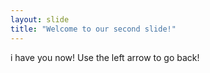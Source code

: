 ```yaml
---
layout: slide
title: "Welcome to our second slide!"
---
```

i have you now! 
Use the left arrow to go back!
